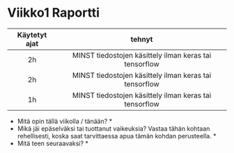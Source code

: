 # Viikko1 Raportti
| Käytetyt ajat | tehnyt |
| :----------:    | :-----------:   |
| 2h    | MINST tiedostojen käsittely ilman keras tai tensorflow | 
| 2h    | MINST tiedostojen käsittely ilman keras tai tensorflow | 
| 1h    | MINST tiedostojen käsittely ilman keras tai tensorflow | 


* Mitä opin tällä viikolla / tänään?
    * 
* Mikä jäi epäselväksi tai tuottanut vaikeuksia? Vastaa tähän kohtaan rehellisesti, koska saat tarvittaessa apua tämän kohdan perusteella.
    * 
* Mitä teen seuraavaksi?
    * 